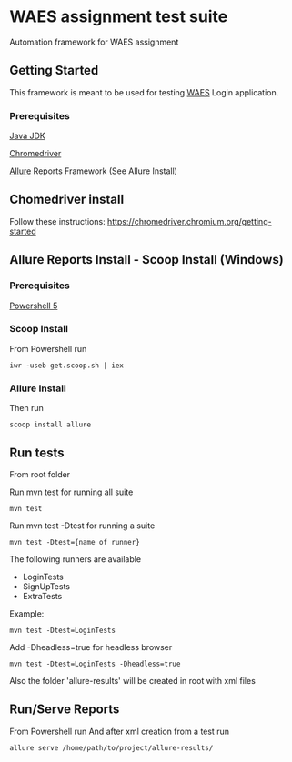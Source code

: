 # WAES assignment test suite

Automation framework for WAES assignment

## Getting Started

This framework is meant to be used for testing [WAES](https://waesworks.bitbucket.io) Login application.

### Prerequisites

[Java JDK](https://www.oracle.com/technetwork/java/javase/downloads/index.html)

[Chromedriver](https://chromedriver.chromium.org/downloads)

[Allure](http://allure.qatools.ru/) Reports Framework (See Allure Install)

## Chomedriver install

Follow these instructions: https://chromedriver.chromium.org/getting-started

## Allure Reports Install - Scoop Install (Windows)

### Prerequisites

[Powershell 5](https://aka.ms/wmf5download)

### Scoop Install

From Powershell run

```
iwr -useb get.scoop.sh | iex
```

### Allure Install

Then run

```
scoop install allure
```

## Run tests

From root folder

Run mvn test for running all suite

```
mvn test
```

Run mvn test -Dtest for running a suite

```
mvn test -Dtest={name of runner}
```

The following runners are available

* LoginTests
* SignUpTests
* ExtraTests

Example:

```
mvn test -Dtest=LoginTests
```

Add -Dheadless=true for headless browser

```
mvn test -Dtest=LoginTests -Dheadless=true
```

Also the folder 'allure-results' will be created in root with xml files

## Run/Serve Reports

From Powershell run 
And after xml creation from a test run

```
allure serve /home/path/to/project/allure-results/
```